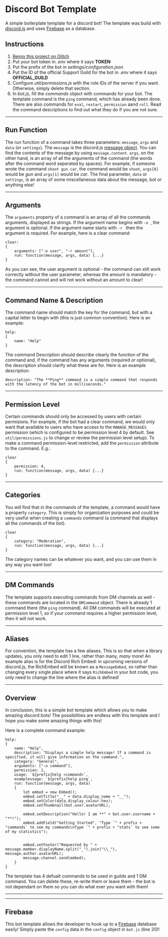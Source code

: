 Discord Bot Template
===================
A simple boilerplate template for a discord bot!
The template was build with [discord.js](https://discord.js.org/) and uses [Firebase](https://firebase.google.com/) as a database.

Instructions
------------
1) [Remix this project on Glitch](https://glitch.com/edit/#!/remix/discordbot-template)
2) Put your bot token in _.env_ where it says **TOKEN**
3) Put the prefix of the bot in _settings/configuration.json_
4) Put the ID of the official Support Guild for the bot in _.env_ where it says **OFFICIAL_GUILD**
5) Configure _util/permissions.js_ with the role IDs of the server if you want. Otherwise, simply delete that section.
6) In _bot.js_, fill the _commands_ object with commands for your bot. The template command is the `ping` command, which has already been done. There are also commands for `eval`, `restart`, `permission` aand `roll`. Read the command descriptions to find out what they do if you are not sure.
_________________________________________________________

Run Function
------------
The run function of a command takes three parameters: `message`, `args` and `data` (or `settings`). The `message` is the discord.js [message object](https://discord.js.org/#/docs/main/stable/class/Message). You can find the contents of the message by using `message.content`. `args`, on the other hand, is an array of all the arguments of the command (the words after the command word seperated by spaces). For example, if someone wrote the command `shoot gun car`, the command would be `shoot`, `args[0]` would be _gun_ and `args[1]` would be _car_. The final parameter, `data` or `settings`, is an array of some miscellaneous data about the message, bot or anything else!
_________________________________________________________

Arguments
---------
The `arguments` property of a command is an array of all the commands arguments, displayed as strings.
If the argument name begins with `-o `, the argument is optional. If the argument name starts with `-r ` then the argument is required. For example, here is a clear command:
```
clear: 
{
    arguments: ["-o user", "-r amount"],
    run: function(message, args, data) {...}
}
```
As you can see, the user argument is optional - the command can still work correctly without the user parameter, whereas the amount is mandatory - the command cannot and will not work without an amount to clear!
_________________________________________________________

Command Name & Description
--------------------------
The command name should match the key for the command, but with a capital letter to begin with (this is just common convention). 
Here is an example: 
```
help:
{
    name: "Help"
}
```

The command Description should describe clearly the function of the command and, if the command has any arguments (required _or_ optional), the description should clarify what these are for. Here is an example description:
```
description: "The **Ping** command is a simple command that responds with the latency of the bot in milliseconds."
```
_________________________________________________________

Permission Level
----------------
Certain commands should only be accessed by users with certain permisions. For example, if the bot had a clear command, we would only want that available to users who have access to the `MANAGE_MESSAGES` permission (which is configured to be permission level 4 by default. See `util/permissions.js` to change or review the permission level setup). To make a command permission-level restricted, add the `permission` attribute to the command. E.g.:
```
clear
{
    permission: 4,
    run: function(message, args, data) {...}
}
```
_________________________________________________________

Categories
----------
You will find that in the commands of the template, a command would have a property `category`. This is simply for organization purposes and could be very useful when creating a `commands` command (a command that displays all the commands of the bot).
```
clear
{
    category: "Moderation",
    run: function(message, args, data) {...}
}
```
The category names can be whatever you want, and you can use them in any way you want too!

_________________________________________________________

DM Commands
-----------
The template supports executing commands from DM channels as well - these commands are located in the `DMCommand` object. There is already 1 command there (the `ping` command). All DM commands will be executed at permission level 1, so if your command requires a higher permission level, then it will not work.

_________________________________________________________

Aliases
-------
For convention, the template has a few aliases. This is so that when a library updates, you only need to edit 1 line, rather than many, _many_ more!
An example alias is for the Discord Rich Embed: in upcoming versions of discord.js, the RichEmbed will be known as a `MessageEmbed`, so rather than changing every single place where it says `RichEmbed` in your bot code, you only need to change the line where the alias is defined!
_________________________________________________________

Overview
--------
In conclusion, this is a simple bot template which allows you to make amazing discord bots! The possibilities are endless with this template and I hope you make some amazing things with this!

Here is a complete command example: 
```
help:
{
    name: "Help",
    description: "Displays a simple help message! If a command is specified, it will give information on the command.",
    category: "General",
    arguments: ["-o command"],
    permission: 1,
    usage: `${prefix}help <command>`,
    exampleusage: `${prefix}help ping`,
    run: function(message, args, data)
    {
        let embed = new Embed();
        embed.setTitle("__" + data.display_name + "__");
        embed.setColor(data.display_colour.hex);
        embed.setThumbnail(bot.user.avatarURL);

        embed.setDescription("Hello! I am **" + bot.user.username + "**!");
        embed.addField("Getting Started", "Type `" + prefix + "commands` to see my commands\nType `" + prefix + "stats` to see some of my statistics");


        embed.setFooter("Requested by " + message.member.displayName.split("_").join("\\_"), message.author.avatarURL);
        message.channel.send(embed);
    }
}
``` 
The template has 4 defualt commands to be used in guilds and 1 DM command. You can delete these, re-write them or leave them - the bot is not dependant on them so you can do what ever you want with them!
_____________________________________________________________
_____________________________________________________________

Firebase
--------
This bot template allows the developer to hook up to a [Firebase](https://firebase.google.com/) database easily! Simply paste the `config` data in the `config` object in `bot.js` (line 20)!